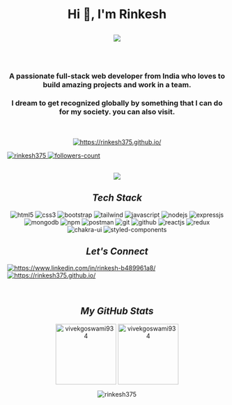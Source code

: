 <h1 align="center">Hi 👋, I'm Rinkesh</h1>
<h2><p align="center">
  <a href="#"><img src="https://readme-typing-svg.herokuapp.com?color=FFFF&center=true&lines=Full+Stack+Web+Developer;1200%2B+Hours+of+Coding+Experience;Data+Structures+And+Algorithms"></a>
</p>
 <br/></h2>
 
 <h3 align="center">A passionate full-stack web developer from India who loves to build amazing projects and work in a team.</h3>
<h3 align="center">I dream to get recognized globally by something that I can do for my society. you can also visit.</h3>
     <div align="center"> <a href="https://rinkesh375.github.io/" target="_blank">
            <br />  <br />  
        <img align="center" src="https://img.shields.io/badge/Portfolio-159202?style=for-the-badge&logo=ionic&logoColor=white" alt="https://rinkesh375.github.io/" />
        </a>

   

<!----------------------------------- Profile View Section ------------------------------------>

<p align="left">
    <a href="https://github.com/rinkesh375">
        <img src="https://komarev.com/ghpvc/?username=rinkesh375&label=Profile%20views&color=0e75b6&style=flat" alt="rinkesh375" />
    </a>
    <a href="https://github.com/rinkesh375?tab=followers">
        <img src="https://img.shields.io/github/followers/rinkesh375?label=Followers&style=social" alt="followers-count">
    </a>
</p>
  
<br>



<img src="https://imgs.search.brave.com/GIZVpntD8nBghn1rIX7k2fuiuNRVav8AVZ88d-MPnvg/rs:fit:1200:675:1/g:ce/aHR0cHM6Ly93d3cu/YmFjYW5jeXRlY2hu/b2xvZ3kuY29tL2lt/Zy9tZXJuLWltZ3Mv/YmFubmVyMS5qcGc"/>
<h2><i>Tech Stack</i></h2>

<p>
    <img src="https://img.shields.io/badge/HTML5-E34F26?style=for-the-badge&logo=html5&logoColor=E34F26&labelColor=black" alt="html5" />
    <img src="https://img.shields.io/badge/CSS3-1572B6?style=for-the-badge&logo=css3&logoColor=1572B6&labelColor=black" alt="css3" />
    <img src="https://img.shields.io/badge/Bootstrap-732ff9?style=for-the-badge&logo=bootstrap&logoColor=732ff9&labelColor=black" alt="bootstrap" />
    <img src="https://img.shields.io/badge/Tailwind_CSS-38bdf8?style=for-the-badge&logo=tailwind-css&logoColor=38bdf8&labelColor=black" alt="tailwind" />
    <img src="https://img.shields.io/badge/JavaScript-F7DF1E?style=for-the-badge&logo=javascript&logoColor=F7DF1E&labelColor=black" alt="javascript" />
    <img src="https://img.shields.io/badge/Node.js-339933?style=for-the-badge&logo=nodedotjs&logoColor=339933&labelColor=black" alt="nodejs" />
    <img src="https://img.shields.io/badge/Express.js-000000?style=for-the-badge&logo=express&logoColor=white&labelColor=black" alt="expressjs" />
    <img src="https://img.shields.io/badge/MongoDB-4EA94B?style=for-the-badge&logo=mongodb&logoColor=4EA94B&labelColor=black" alt="mongodb" />
    <img src="https://img.shields.io/badge/npm-CB3837?style=for-the-badge&logo=npm&logoColor=CB3837&labelColor=black" alt="npm" />
    <img src="https://img.shields.io/badge/Postman-FF6C37?style=for-the-badge&logo=Postman&logoColor=FF6C37&labelColor=black" alt="postman" />
    <img src="https://img.shields.io/badge/Git-f44d27?style=for-the-badge&logo=git&logoColor=f44d27&labelColor=black" alt="git" />
    <img src="https://img.shields.io/badge/GitHub-100000?style=for-the-badge&logo=github&logoColor=white&labelColor=black" alt="github" />
    <img src="https://img.shields.io/badge/-React-61DBFB?style=for-the-badge&labelColor=black&logo=react&logoColor=61DBFB" alt="reactjs" />
    <img src="https://img.shields.io/badge/Redux-593D88?style=for-the-badge&logo=redux&logoColor=593D88&labelColor=black" alt="redux" />
    <img src="https://img.shields.io/badge/Chakra%20UI-3bc7bd?style=for-the-badge&logo=chakraui&logoColor=3bc7bd&labelColor=black" alt="chakra-ui" />
    <img src="https://img.shields.io/badge/styled--components-DB7093?style=for-the-badge&logo=styled-components&logoColor=DB7093&labelColor=black" alt="styled-components" />
</p>

<!----------------------------------- Social Media Links Section ------------------------------------>

<h2><i>Let's Connect</i></h2>


<p align="left">
    <a href="https://www.linkedin.com/in/rinkesh-b489961a8/">
        <img align="center" src="https://img.shields.io/badge/LinkedIn-0077B5?style=for-the-badge&logo=linkedin&logoColor=0077B5&labelColor=black" alt="https://www.linkedin.com/in/rinkesh-b489961a8/" />
    </a>
    <!-- <a href="https://twitter.com/omkar21143">
        <img align="center" src="https://img.shields.io/badge/Twitter-1DA1F2?style=for-the-badge&logo=twitter&logoColor=1DA1F2&labelColor=black" alt="https://twitter.com/omkar21143" />
    </a> -->
    <a href="https://rinkesh375.github.io/">
        <img align="center" src="https://img.shields.io/badge/Portfolio-18A303?style=for-the-badge&logo=ionic&logoColor=white" alt="https://rinkesh375.github.io/" />
    </a>
  
</p>
<br>

<!----------------------------------- GitHub Stats Section ------------------------------------>

<h2><i>My GitHub Stats</i></h2>

<p>
    <img align="center" src="https://github-readme-stats.vercel.app/api?username=rinkesh375&show_icons=true&include_all_commits=true&count_private=true&hide=issues,contribs&border_radius=0&locale=en&theme=dark" alt="vivekgoswami934" height="139" />
    <img align="center" src="https://github-readme-stats.vercel.app/api/top-langs?username=rinkesh375&layout=compact&exclude_repo=Lybrate-Website-Clone-Version-2.0,Lybrate-Website-Clone,Adidas-Clone&hide=Shell&border_radius=0&theme=dark" alt="vivekgoswami934" height="139" />
    
</p> 
  <img   src="https://streak-stats.demolab.com/?user=rinkesh375&theme=dark&github-readme-streak-stats.herokuapp.com"
              alt="rinkesh375"/>

<br>
